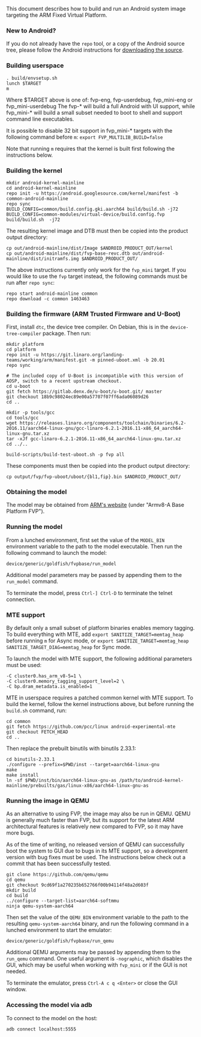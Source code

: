 This document describes how to build and run an Android system image targeting
the ARM Fixed Virtual Platform.

### New to Android?

If you do not already have the ``repo`` tool, or a copy of the Android
source tree, please follow the Android instructions for [downloading the
source](https://source.android.com/setup/build/downloading).

### Building userspace

```
. build/envsetup.sh
lunch $TARGET
m
```

Where $TARGET above is one of: fvp-eng, fvp-userdebug, fvp_mini-eng or fvp_mini-userdebug
The fvp-* will build a full Android with UI support, while fvp_mini-* will build a small
subset needed to boot to shell and support command line executables.

It is possible to disable 32 bit support in fvp_mini-* targets with the following command
before ``m``:
`export FVP_MULTILIB_BUILD=false`

Note that running ``m`` requires that the kernel is built first following
the instructions below.

### Building the kernel

```
mkdir android-kernel-mainline
cd android-kernel-mainline
repo init -u https://android.googlesource.com/kernel/manifest -b common-android-mainline
repo sync
BUILD_CONFIG=common/build.config.gki.aarch64 build/build.sh -j72
BUILD_CONFIG=common-modules/virtual-device/build.config.fvp build/build.sh  -j72
```

The resulting kernel image and DTB must then be copied into the product output directory:

```
cp out/android-mainline/dist/Image $ANDROID_PRODUCT_OUT/kernel
cp out/android-mainline/dist/fvp-base-revc.dtb out/android-mainline/dist/initramfs.img $ANDROID_PRODUCT_OUT/
```

The above instructions currently only work for the ``fvp_mini``
target. If you would like to use the ``fvp`` target instead, the
following commands must be run after ``repo sync``:

```
repo start android-mainline common
repo download -c common 1463463
```

### Building the firmware (ARM Trusted Firmware and U-Boot)

First, install ``dtc``, the device tree compiler. On Debian, this is in the
``device-tree-compiler`` package. Then run:
```
mkdir platform
cd platform
repo init -u https://git.linaro.org/landing-teams/working/arm/manifest.git -m pinned-uboot.xml -b 20.01
repo sync

# The included copy of U-Boot is incompatible with this version of AOSP, switch to a recent upstream checkout.
cd u-boot
git fetch https://gitlab.denx.de/u-boot/u-boot.git/ master
git checkout 18b9c98024ec89e00a57707f07ff6ada06089d26
cd ..

mkdir -p tools/gcc
cd tools/gcc
wget https://releases.linaro.org/components/toolchain/binaries/6.2-2016.11/aarch64-linux-gnu/gcc-linaro-6.2.1-2016.11-x86_64_aarch64-linux-gnu.tar.xz
tar -xJf gcc-linaro-6.2.1-2016.11-x86_64_aarch64-linux-gnu.tar.xz
cd ../..

build-scripts/build-test-uboot.sh -p fvp all
```

These components must then be copied into the product output directory:

```
cp output/fvp/fvp-uboot/uboot/{bl1,fip}.bin $ANDROID_PRODUCT_OUT/
```

### Obtaining the model

The model may be obtained from [ARM's
website](https://developer.arm.com/tools-and-software/simulation-models/fixed-virtual-platforms)
(under "Armv8-A Base Platform FVP").

### Running the model

From a lunched environment, first set the value of the ``MODEL_BIN``
environment variable to the path to the model executable. Then run the
following command to launch the model:
```
device/generic/goldfish/fvpbase/run_model
```
Additional model parameters may be passed by appending them to the
``run_model`` command.

To terminate the model, press ``Ctrl-] Ctrl-D`` to terminate the telnet
connection.

### MTE support

By default only a small subset of platform binaries enables memory tagging. To
build everything with MTE, add ``export SANITIZE_TARGET=memtag_heap`` before
running ``m`` for Async mode, or ``export SANITIZE_TARGET=memtag_heap
SANITIZE_TARGET_DIAG=memtag_heap`` for Sync mode.

To launch the model with MTE support, the following additional parameters
must be used:
```
-C cluster0.has_arm_v8-5=1 \
-C cluster0.memory_tagging_support_level=2 \
-C bp.dram_metadata.is_enabled=1
```
MTE in userspace requires a patched common kernel with MTE support. To build
the kernel, follow the kernel instructions above, but before running the
``build.sh`` command, run:
```
cd common
git fetch https://github.com/pcc/linux android-experimental-mte
git checkout FETCH_HEAD
cd ..
```
Then replace the prebuilt binutils with binutils 2.33.1:
```
cd binutils-2.33.1
./configure --prefix=$PWD/inst --target=aarch64-linux-gnu
make
make install
ln -sf $PWD/inst/bin/aarch64-linux-gnu-as /path/to/android-kernel-mainline/prebuilts/gas/linux-x86/aarch64-linux-gnu-as
```

### Running the image in QEMU

As an alternative to using FVP, the image may also be run in QEMU.
QEMU is generally much faster than FVP, but its support for the
latest ARM architectural features is relatively new compared to FVP,
so it may have more bugs.

As of the time of writing, no released version of QEMU can successfully
boot the system to GUI due to bugs in its MTE support, so a development
version with bug fixes must be used. The instructions below check
out a commit that has been successfully tested.
```
git clone https://github.com/qemu/qemu
cd qemu
git checkout 9cd69f1a270235b652766f00b94114f48a2d603f
mkdir build
cd build
../configure --target-list=aarch64-softmmu
ninja qemu-system-aarch64
```
Then set the value of the ``QEMU_BIN`` environment variable to the path to
the resulting ``qemu-system-aarch64`` binary, and run the following command
in a lunched environment to start the emulator:
```
device/generic/goldfish/fvpbase/run_qemu
```
Additional QEMU arguments may be passed by appending them to the ``run_qemu``
command. One useful argument is ``-nographic``, which disables the GUI, which
may be useful when working with ``fvp_mini`` or if the GUI is not needed.

To terminate the emulator, press ``Ctrl-A c q <Enter>`` or close the GUI
window.

### Accessing the model via adb

To connect to the model on the host:
```
adb connect localhost:5555
```
